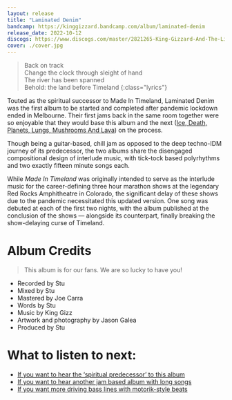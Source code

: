 ```yaml
---
layout: release
title: "Laminated Denim"
bandcamp: https://kinggizzard.bandcamp.com/album/laminated-denim
release_date: 2022-10-12
discogs: https://www.discogs.com/master/2821265-King-Gizzard-And-The-Lizard-Wizard-Laminated-Denim
cover: ./cover.jpg
---
```


> Back on track  
> Change the clock through sleight of hand  
> The river has been spanned  
> Behold: the land before Timeland
{:class="lyrics"}

Touted as the spiritual successor to Made In Timeland, Laminated Denim was the first album to be started and completed after pandemic lockdown ended in Melbourne. Their first jams back in the same room together were so enjoyable that they would base this album and the next ([Ice, Death, Planets, Lungs, Mushrooms And Lava](../ice-death-planets-lungs-mushrooms-and-lava)) on the process.

Though being a guitar-based, chill jam as opposed to the deep techno-IDM journey of its predecessor, the two albums share the disengaged compositional design of interlude music, with tick-tock based polyrhythms and two exactly fifteen minute songs each.

While _Made In Timeland_ was originally intended to serve as the interlude music for the career-defining three hour marathon shows at the legendary Red Rocks Amphitheatre in Colorado, the significant delay of these shows due to the pandemic necessitated this updated version. One song was debuted at each of the first two nights, with the album published at the conclusion of the shows — alongside its counterpart, finally breaking the show-delaying curse of Timeland.

# Album Credits

> This album is for our fans. We are so lucky to have you!  

* Recorded by Stu
* Mixed by Stu
* Mastered by Joe Carra
* Words by Stu
* Music by King Gizz
* Artwork and photography by Jason Galea
* Produced by Stu

# What to listen to next:

*   [If you want to hear the ‘spiritual predecessor’ to this album](../made-in-timeland)
*   [If you want to hear another jam based album with long songs](../ice-death-planets-lungs-mushrooms-and-lava)
*   [If you want more driving bass lines with motorik-style beats](../im-in-your-mind-fuzz)
